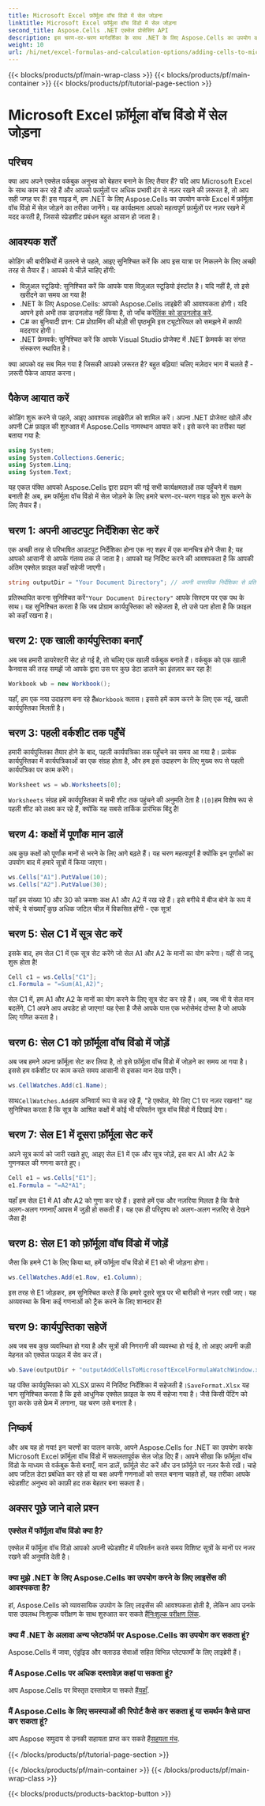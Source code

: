 ```yaml
---
title: Microsoft Excel फ़ॉर्मूला वॉच विंडो में सेल जोड़ना
linktitle: Microsoft Excel फ़ॉर्मूला वॉच विंडो में सेल जोड़ना
second_title: Aspose.Cells .NET एक्सेल प्रोसेसिंग API
description: इस चरण-दर-चरण मार्गदर्शिका के साथ .NET के लिए Aspose.Cells का उपयोग करके Excel फ़ॉर्मूला वॉच विंडो में सेल जोड़ना सीखें। यह सरल और कुशल है।
weight: 10
url: /hi/net/excel-formulas-and-calculation-options/adding-cells-to-microsoft-excel-formula-watch-window/
---
```


{{< blocks/products/pf/main-wrap-class >}}
{{< blocks/products/pf/main-container >}}
{{< blocks/products/pf/tutorial-page-section >}}

# Microsoft Excel फ़ॉर्मूला वॉच विंडो में सेल जोड़ना

## परिचय

क्या आप अपने एक्सेल वर्कबुक अनुभव को बेहतर बनाने के लिए तैयार हैं? यदि आप Microsoft Excel के साथ काम कर रहे हैं और आपको फ़ार्मुलों पर अधिक प्रभावी ढंग से नज़र रखने की ज़रूरत है, तो आप सही जगह पर हैं! इस गाइड में, हम .NET के लिए Aspose.Cells का उपयोग करके Excel में फ़ॉर्मूला वॉच विंडो में सेल जोड़ने का तरीका जानेंगे। यह कार्यक्षमता आपको महत्वपूर्ण फ़ार्मुलों पर नज़र रखने में मदद करती है, जिससे स्प्रेडशीट प्रबंधन बहुत आसान हो जाता है।

## आवश्यक शर्तें

कोडिंग की बारीकियों में उतरने से पहले, आइए सुनिश्चित करें कि आप इस यात्रा पर निकलने के लिए अच्छी तरह से तैयार हैं। आपको ये चीज़ें चाहिए होंगी:

- विज़ुअल स्टूडियो: सुनिश्चित करें कि आपके पास विज़ुअल स्टूडियो इंस्टॉल है। यदि नहीं है, तो इसे खरीदने का समय आ गया है!
- .NET के लिए Aspose.Cells: आपको Aspose.Cells लाइब्रेरी की आवश्यकता होगी। यदि आपने इसे अभी तक डाउनलोड नहीं किया है, तो जाँच करें[लिंक को डाउनलोड करें](https://releases.aspose.com/cells/net/).
- C# का बुनियादी ज्ञान: C# प्रोग्रामिंग की थोड़ी सी पृष्ठभूमि इस ट्यूटोरियल को समझने में काफी मददगार होगी।
- .NET फ्रेमवर्क: सुनिश्चित करें कि आपके Visual Studio प्रोजेक्ट में .NET फ्रेमवर्क का संगत संस्करण स्थापित है।

क्या आपको वह सब मिल गया है जिसकी आपको ज़रूरत है? बहुत बढ़िया! चलिए मज़ेदार भाग में चलते हैं - ज़रूरी पैकेज आयात करना।

## पैकेज आयात करें

कोडिंग शुरू करने से पहले, आइए आवश्यक लाइब्रेरीज़ को शामिल करें। अपना .NET प्रोजेक्ट खोलें और अपनी C# फ़ाइल की शुरुआत में Aspose.Cells नामस्थान आयात करें। इसे करने का तरीका यहां बताया गया है:

```csharp
using System;
using System.Collections.Generic;
using System.Linq;
using System.Text;
```

यह एकल पंक्ति आपको Aspose.Cells द्वारा प्रदान की गई सभी कार्यक्षमताओं तक पहुँचने में सक्षम बनाती है! अब, हम फॉर्मूला वॉच विंडो में सेल जोड़ने के लिए हमारे चरण-दर-चरण गाइड को शुरू करने के लिए तैयार हैं।

## चरण 1: अपनी आउटपुट निर्देशिका सेट करें

एक अच्छी तरह से परिभाषित आउटपुट निर्देशिका होना एक नए शहर में एक मानचित्र होने जैसा है; यह आपको आसानी से आपके गंतव्य तक ले जाता है। आपको यह निर्दिष्ट करने की आवश्यकता है कि आपकी अंतिम एक्सेल फ़ाइल कहाँ सहेजी जाएगी।

```csharp
string outputDir = "Your Document Directory"; // अपनी वास्तविक निर्देशिका से प्रतिस्थापित करें
```

 प्रतिस्थापित करना सुनिश्चित करें`"Your Document Directory"` आपके सिस्टम पर एक पथ के साथ। यह सुनिश्चित करता है कि जब प्रोग्राम कार्यपुस्तिका को सहेजता है, तो उसे पता होता है कि फ़ाइल को कहाँ रखना है।

## चरण 2: एक खाली कार्यपुस्तिका बनाएँ

अब जब हमारी डायरेक्टरी सेट हो गई है, तो चलिए एक खाली वर्कबुक बनाते हैं। वर्कबुक को एक खाली कैनवास की तरह समझें जो आपके द्वारा उस पर कुछ डेटा डालने का इंतज़ार कर रहा है!

```csharp
Workbook wb = new Workbook();
```

 यहाँ, हम एक नया उदाहरण बना रहे हैं`Workbook` क्लास। इससे हमें काम करने के लिए एक नई, खाली कार्यपुस्तिका मिलती है। 

## चरण 3: पहली वर्कशीट तक पहुँचें

हमारी कार्यपुस्तिका तैयार होने के बाद, पहली कार्यपत्रिका तक पहुँचने का समय आ गया है। प्रत्येक कार्यपुस्तिका में कार्यपत्रिकाओं का एक संग्रह होता है, और हम इस उदाहरण के लिए मुख्य रूप से पहली कार्यपत्रिका पर काम करेंगे।

```csharp
Worksheet ws = wb.Worksheets[0];
```

`Worksheets` संग्रह हमें कार्यपुस्तिका में सभी शीट तक पहुंचने की अनुमति देता है।`[0]`हम विशेष रूप से पहली शीट को लक्ष्य कर रहे हैं, क्योंकि यह सबसे तार्किक प्रारंभिक बिंदु है!

## चरण 4: कक्षों में पूर्णांक मान डालें

अब कुछ कक्षों को पूर्णांक मानों से भरने के लिए आगे बढ़ते हैं। यह चरण महत्वपूर्ण है क्योंकि इन पूर्णांकों का उपयोग बाद में हमारे सूत्रों में किया जाएगा।

```csharp
ws.Cells["A1"].PutValue(10);
ws.Cells["A2"].PutValue(30);
```

यहाँ हम संख्या 10 और 30 को क्रमशः कक्ष A1 और A2 में रख रहे हैं। इसे बगीचे में बीज बोने के रूप में सोचें; ये संख्याएँ कुछ अधिक जटिल चीज़ में विकसित होंगी - एक सूत्र! 

## चरण 5: सेल C1 में सूत्र सेट करें

इसके बाद, हम सेल C1 में एक सूत्र सेट करेंगे जो सेल A1 और A2 के मानों का योग करेगा। यहीं से जादू शुरू होता है!

```csharp
Cell c1 = ws.Cells["C1"];
c1.Formula = "=Sum(A1,A2)";
```

सेल C1 में, हम A1 और A2 के मानों का योग करने के लिए सूत्र सेट कर रहे हैं। अब, जब भी ये सेल मान बदलेंगे, C1 अपने आप अपडेट हो जाएगा! यह ऐसा है जैसे आपके पास एक भरोसेमंद दोस्त है जो आपके लिए गणित करता है।

## चरण 6: सेल C1 को फ़ॉर्मूला वॉच विंडो में जोड़ें

अब जब हमने अपना फ़ॉर्मूला सेट कर लिया है, तो इसे फ़ॉर्मूला वॉच विंडो में जोड़ने का समय आ गया है। इससे हम वर्कशीट पर काम करते समय आसानी से इसका मान देख पाएँगे।

```csharp
ws.CellWatches.Add(c1.Name);
```

 साथ`CellWatches.Add`हम अनिवार्य रूप से कह रहे हैं, "हे एक्सेल, मेरे लिए C1 पर नज़र रखना!" यह सुनिश्चित करता है कि सूत्र के आश्रित कक्षों में कोई भी परिवर्तन सूत्र वॉच विंडो में दिखाई देगा।

## चरण 7: सेल E1 में दूसरा फ़ॉर्मूला सेट करें

अपने सूत्र कार्य को जारी रखते हुए, आइए सेल E1 में एक और सूत्र जोड़ें, इस बार A1 और A2 के गुणनफल की गणना करते हुए।

```csharp
Cell e1 = ws.Cells["E1"];
e1.Formula = "=A2*A1";
```

यहाँ हम सेल E1 में A1 और A2 को गुणा कर रहे हैं। इससे हमें एक और नज़रिया मिलता है कि कैसे अलग-अलग गणनाएँ आपस में जुड़ी हो सकती हैं। यह एक ही परिदृश्य को अलग-अलग नज़रिए से देखने जैसा है!

## चरण 8: सेल E1 को फ़ॉर्मूला वॉच विंडो में जोड़ें

जैसा कि हमने C1 के लिए किया था, हमें फॉर्मूला वॉच विंडो में E1 को भी जोड़ना होगा।

```csharp
ws.CellWatches.Add(e1.Row, e1.Column);
```

इस तरह से E1 जोड़कर, हम सुनिश्चित करते हैं कि हमारे दूसरे सूत्र पर भी बारीकी से नज़र रखी जाए। यह अव्यवस्था के बिना कई गणनाओं को ट्रैक करने के लिए शानदार है!

## चरण 9: कार्यपुस्तिका सहेजें

अब जब सब कुछ व्यवस्थित हो गया है और सूत्रों की निगरानी की व्यवस्था हो गई है, तो आइए अपनी कड़ी मेहनत को एक्सेल फाइल में सेव कर लें।

```csharp
wb.Save(outputDir + "outputAddCellsToMicrosoftExcelFormulaWatchWindow.xlsx", SaveFormat.Xlsx);
```

यह पंक्ति कार्यपुस्तिका को XLSX प्रारूप में निर्दिष्ट निर्देशिका में सहेजती है।`SaveFormat.Xlsx` यह भाग सुनिश्चित करता है कि इसे आधुनिक एक्सेल फ़ाइल के रूप में सहेजा गया है। जैसे किसी पेंटिंग को पूरा करके उसे फ्रेम में लगाना, यह चरण उसे बनाता है।

## निष्कर्ष

और अब यह हो गया! इन चरणों का पालन करके, आपने Aspose.Cells for .NET का उपयोग करके Microsoft Excel फ़ॉर्मूला वॉच विंडो में सफलतापूर्वक सेल जोड़ दिए हैं। आपने सीखा कि फ़ॉर्मूला वॉच विंडो के माध्यम से वर्कबुक कैसे बनाएँ, मान डालें, फ़ॉर्मूले सेट करें और उन फ़ॉर्मूले पर नज़र कैसे रखें। चाहे आप जटिल डेटा प्रबंधित कर रहे हों या बस अपनी गणनाओं को सरल बनाना चाहते हों, यह तरीका आपके स्प्रेडशीट अनुभव को काफ़ी हद तक बेहतर बना सकता है।

## अक्सर पूछे जाने वाले प्रश्न

### एक्सेल में फॉर्मूला वॉच विंडो क्या है?  
एक्सेल में फॉर्मूला वॉच विंडो आपको अपनी स्प्रेडशीट में परिवर्तन करते समय विशिष्ट सूत्रों के मानों पर नजर रखने की अनुमति देती है।

### क्या मुझे .NET के लिए Aspose.Cells का उपयोग करने के लिए लाइसेंस की आवश्यकता है?  
 हां, Aspose.Cells को व्यावसायिक उपयोग के लिए लाइसेंस की आवश्यकता होती है, लेकिन आप उनके पास उपलब्ध निःशुल्क परीक्षण के साथ शुरुआत कर सकते हैं[निःशुल्क परीक्षण लिंक](https://releases.aspose.com/).

### क्या मैं .NET के अलावा अन्य प्लेटफॉर्म पर Aspose.Cells का उपयोग कर सकता हूं?  
Aspose.Cells में जावा, एंड्रॉइड और क्लाउड सेवाओं सहित विभिन्न प्लेटफार्मों के लिए लाइब्रेरी हैं।

### मैं Aspose.Cells पर अधिक दस्तावेज़ कहां पा सकता हूं?  
 आप Aspose.Cells पर विस्तृत दस्तावेज़ पा सकते हैं[यहाँ](https://reference.aspose.com/cells/net/).

### मैं Aspose.Cells के लिए समस्याओं की रिपोर्ट कैसे कर सकता हूं या समर्थन कैसे प्राप्त कर सकता हूं?  
 आप Aspose समुदाय से उनकी सहायता प्राप्त कर सकते हैं[सहयता मंच](https://forum.aspose.com/c/cells/9).

{{< /blocks/products/pf/tutorial-page-section >}}

{{< /blocks/products/pf/main-container >}}
{{< /blocks/products/pf/main-wrap-class >}}

{{< blocks/products/products-backtop-button >}}
